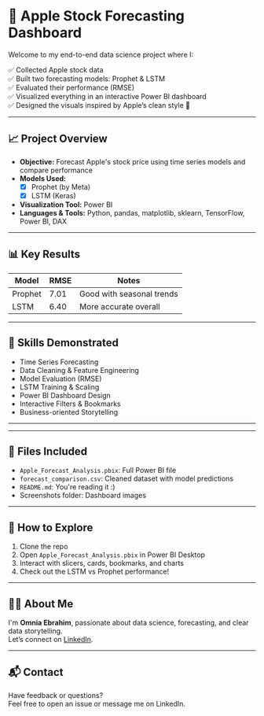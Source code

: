 # 🍎 Apple Stock Forecasting Dashboard

Welcome to my end-to-end data science project where I:

✅ Collected Apple stock data  
✅ Built two forecasting models: Prophet & LSTM  
✅ Evaluated their performance (RMSE)  
✅ Visualized everything in an interactive Power BI dashboard  
✅ Designed the visuals inspired by Apple’s clean style 🎨

---

## 📈 Project Overview

- **Objective:** Forecast Apple's stock price using time series models and compare performance  
- **Models Used:**
  - [x] Prophet (by Meta)
  - [x] LSTM (Keras)
- **Visualization Tool:** Power BI  
- **Languages & Tools:** Python, pandas, matplotlib, sklearn, TensorFlow, Power BI, DAX

---

## 📊 Key Results

| Model    | RMSE   | Notes                        |
|----------|--------|------------------------------|
| Prophet  | 7.01   | Good with seasonal trends    |
| LSTM     | 6.40   | More accurate overall        |

---

## 🧠 Skills Demonstrated

- Time Series Forecasting  
- Data Cleaning & Feature Engineering  
- Model Evaluation (RMSE)  
- LSTM Training & Scaling  
- Power BI Dashboard Design  
- Interactive Filters & Bookmarks  
- Business-oriented Storytelling

---
---

## 🧾 Files Included

- `Apple_Forecast_Analysis.pbix`: Full Power BI file  
- `forecast_comparison.csv`: Cleaned dataset with model predictions  
- `README.md`: You're reading it :)  
- Screenshots folder: Dashboard images

---

## 📍 How to Explore

1. Clone the repo
2. Open `Apple_Forecast_Analysis.pbix` in Power BI Desktop
3. Interact with slicers, cards, bookmarks, and charts
4. Check out the LSTM vs Prophet performance!

---

## 🙋‍♀️ About Me

I'm **Omnia Ebrahim**, passionate about data science, forecasting, and clear data storytelling.  
Let’s connect on [LinkedIn](www.linkedin.com/in/omnia-ibrahim-8168b022b
).

---


## 📬 Contact

Have feedback or questions?  
Feel free to open an issue or message me on LinkedIn.

